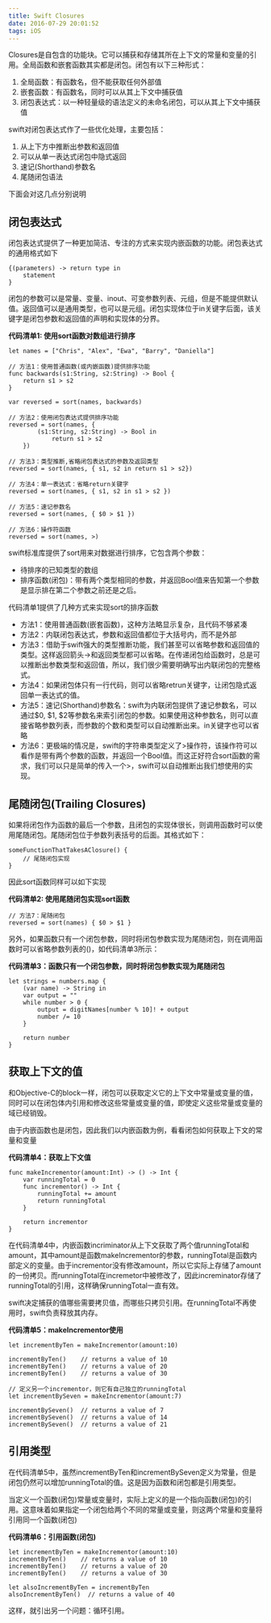 ```yaml
---
title: Swift Closures
date: 2016-07-29 20:01:52
tags: iOS
---
```


Closures是自包含的功能块。它可以捕获和存储其所在上下文的常量和变量的引用。全局函数和嵌套函数其实都是闭包。闭包有以下三种形式：

1. 全局函数：有函数名，但不能获取任何外部值
2. 嵌套函数：有函数名，同时可以从其上下文中捕获值
3. 闭包表达式：以一种轻量级的语法定义的未命名闭包，可以从其上下文中捕获值

swift对闭包表达式作了一些优化处理，主要包括：

1. 从上下方中推断出参数和返回值
2. 可以从单一表达式闭包中隐式返回
3. 速记(Shorthand)参数名
4. 尾随闭包语法

下面会对这几点分别说明

## 闭包表达式

闭包表达式提供了一种更加简洁、专注的方式来实现内嵌函数的功能。闭包表达式的通用格式如下

```
{(parameters) -> return type in
    statement   
}
```

闭包的参数可以是常量、变量、inout、可变参数列表、元组，但是不能提供默认值。返回值可以是通用类型，也可以是元组。闭包实现体位于in关键字后面，该关键字是闭包参数和返回值的声明和实现体的分界。

**代码清单1: 使用sort函数对数组进行排序**

```
let names = ["Chris", "Alex", "Ewa", "Barry", "Daniella"]
	
// 方法1：使用普通函数(或内嵌函数)提供排序功能
func backwards(s1:String, s2:String) -> Bool {
    return s1 > s2
}
	
var reversed = sort(names, backwards)
	
// 方法2：使用闭包表达式提供排序功能
reversed = sort(names, {
        (s1:String, s2:String) -> Bool in
            return s1 > s2
    })
    
// 方法3：类型推断,省略闭包表达式的参数及返回类型
reversed = sort(names, { s1, s2 in return s1 > s2})
	
// 方法4：单一表达式：省略return关键字
reversed = sort(names, { s1, s2 in s1 > s2 })
	
// 方法5：速记参数名
reversed = sort(names, { $0 > $1 })
	
// 方法6：操作符函数
reversed = sort(names, >)
```

swift标准库提供了sort用来对数据进行排序，它包含两个参数：

- 待排序的已知类型的数组
- 排序函数(闭包)：带有两个类型相同的参数，并返回Bool值来告知第一个参数是显示排在第二个参数之前还是之后。

代码清单1提供了几种方式来实现sort的排序函数

- 方法1：使用普通函数(嵌套函数)，这种方法略显示复杂，且代码不够紧凑
- 方法2：内联闭包表达式，参数和返回值都位于大括号内，而不是外部
- 方法3：借助于swift强大的类型推断功能，我们甚至可以省略参数和返回值的类型。这样返回箭头->和返回类型都可以省略。在传递闭包给函数时，总是可以推断出参数类型和返回值，所以，我们很少需要明确写出内联闭包的完整格式。
- 方法4：如果闭包体只有一行代码，则可以省略retrun关键字，让闭包隐式返回单一表达式的值。
- 方法5：速记(Shorthand)参数名：swift为内联闭包提供了速记参数名，可以通过$0, $1, $2等参数名来索引闭包的参数。如果使用这种参数名，则可以直接省略参数列表，而参数的个数和类型可以自动推断出来。in关键字也可以省略
- 方法6：更极端的情况是，swift的字符串类型定义了>操作符，该操作符可以看作是带有两个参数的函数，并返回一个Bool值。而这正好符合sort函数的需求，我们可以只是简单的传入一个>，swift可以自动推断出我们想使用的实现。

## 尾随闭包(Trailing Closures)

如果将闭包作为函数的最后一个参数，且闭包的实现体很长，则调用函数时可以使用尾随闭包。尾随闭包位于参数列表括号的后面。其格式如下：

```
someFunctionThatTakesAClosure() {
	// 尾随闭包实现    
}
```

因此sort函数同样可以如下实现

**代码清单2: 使用尾随闭包实现sort函数**

```
// 方法7：尾随闭包
reversed = sort(names) { $0 > $1 }
```

另外，如果函数只有一个闭包参数，同时将闭包参数实现为尾随闭包，则在调用函数时可以省略参数列表的()，如代码清单3所示：

**代码清单3：函数只有一个闭包参数，同时将闭包参数实现为尾随闭包**

```
let strings = numbers.map {
    (var name) -> String in
    var output = ""
    while number > 0 {
        output = digitNames[number % 10]! + output
        number /= 10
    }
    
    return number
}
```

## 获取上下文的值

和Objective-C的block一样，闭包可以获取定义它的上下文中常量或变量的值，同时可以在闭包体内引用和修改这些常量或变量的值，即使定义这些常量或变量的域已经销毁。

由于内嵌函数也是闭包，因此我们以内嵌函数为例，看看闭包如何获取上下文的常量和变量

**代码清单4：获取上下文值**

```
func makeIncrementor(amount:Int) -> () -> Int {
    var runningTotal = 0
    func incrementor() -> Int {
        runningTotal += amount
        return runningTotal
    }
    
    return incrementor
}
```

在代码清单4中，内嵌函数incriminator从上下文获取了两个值runningTotal和amount，其中amount是函数makeIncrementor的参数，runningTotal是函数内部定义的变量。由于incrementor没有修改amount，所以它实际上存储了amount的一份拷贝。而runningTotal在incremetor中被修改了，因此increminator存储了runningTotal的引用，这样确保runningTotal一直有效。

swift决定捕获的值哪些需要拷贝值，而哪些只拷贝引用。在runningTotal不再使用时，swift负责释放其内存。

**代码清单5：makeIncrementor使用**

```
let incrementByTen = makeIncrementor(amount:10)
	
incrementByTen()    // returns a value of 10
incrementByTen()    // returns a value of 20
incrementByTen()    // returns a value of 30
	
// 定义另一个incrementor，则它有自己独立的runningTotal
let incrementBySeven = makeIncrementor(amount:7)
	
incrementBySeven()  // returns a value of 7
incrementBySeven()  // returns a value of 14
incrementBySeven()  // returns a value of 21
```

## 引用类型

在代码清单5中，虽然incrementByTen和incrementBySeven定义为常量，但是闭包仍然可以增加runningTotal的值。这是因为函数和闭包都是引用类型。

当定义一个函数(闭包)常量或变量时，实际上定义的是一个指向函数(闭包)的引用。这意味着如果指定一个闭包给两个不同的常量或变量，则这两个常量和变量将引用同一个函数(闭包)

**代码清单6：引用函数(闭包)**

```
let incrementByTen = makeIncrementor(amount:10)
incrementByTen()    // returns a value of 10
incrementByTen()    // returns a value of 20
incrementByTen()    // returns a value of 30
	
let alsoIncrementByTen = incrementByTen
alsoIncrementByTen()  // returns a value of 40
```

这样，就引出另一个问题：循环引用。